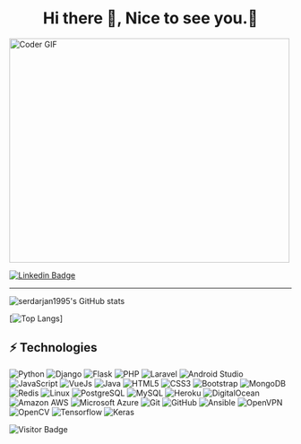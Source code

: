 ### <h1 align="center">Hi there 👋, Nice to see you.🤗</h1>

<img src="https://media.giphy.com/media/SWoSkN6DxTszqIKEqv/giphy.gif" alt="Coder GIF" width="500" height="400">

<!--
**bigalex95/bigalex95** is a ✨ _special_ ✨ repository because its `README.md` (this file) appears on your GitHub profile.

Here are some ideas to get you started:

- 🔭 I’m currently working on ...
- 🌱 I’m currently learning ...
- 👯 I’m looking to collaborate on ...
- 🤔 I’m looking for help with ...
- 💬 Ask me about ...
- 📫 How to reach me: ...
- 😄 Pronouns: ...
- ⚡ Fun fact: ...
-->

[![Linkedin Badge](https://img.shields.io/badge/-Sardor%20Hazratov-blue?style=flat-square&logo=Linkedin&logoColor=white&link=https://www.linkedin.com/in/sardor-hazratov/)](https://www.linkedin.com/in/sardor-hazratov/)

----

![serdarjan1995's GitHub stats](https://github-readme-stats.vercel.app/api?username=bigalex95&show_icons=true&theme=default&include_all_commits=true&count_private=true)

[![Top Langs](https://github-readme-stats.vercel.app/api/top-langs/?username=bigalex95&layout=compact)]

## ⚡ Technologies

![Python](https://img.shields.io/badge/-Python-black?style=flat-square&logo=Python)
![Django](https://img.shields.io/badge/-Django-092E20?style=flat-square&logo=django)
![Flask](https://img.shields.io/badge/-Flask-black?style=flat-square&logo=flask)
![PHP](https://img.shields.io/badge/-PHP-black?style=flat-square&logo=php)
![Laravel](https://img.shields.io/badge/-Laravel-white?style=flat-square&logo=laravel)
![Android Studio](https://img.shields.io/badge/-Android%20Studio-white?style=flat-square&logo=android-studio)
![JavaScript](https://img.shields.io/badge/-JavaScript-black?style=flat-square&logo=javascript)
![VueJs](https://img.shields.io/badge/-Vue.js-black?style=flat-square&logo=vue.js)
![Java](https://img.shields.io/badge/-java-E34A86?style=flat-square&logo=java)
![HTML5](https://img.shields.io/badge/-HTML5-E34F26?style=flat-square&logo=html5&logoColor=white)
![CSS3](https://img.shields.io/badge/-CSS3-1572B6?style=flat-square&logo=css3)
![Bootstrap](https://img.shields.io/badge/-Bootstrap-563D7C?style=flat-square&logo=bootstrap)
![MongoDB](https://img.shields.io/badge/-MongoDB-black?style=flat-square&logo=mongodb)
![Redis](https://img.shields.io/badge/-Redis-black?style=flat-square&logo=Redis)
![Linux](https://img.shields.io/badge/-Linux-white?style=flat-square&logo=linux)
![PostgreSQL](https://img.shields.io/badge/-PostgreSQL-336791?style=flat-square&logo=postgresql)
![MySQL](https://img.shields.io/badge/-MySQL-black?style=flat-square&logo=mysql)
![Heroku](https://img.shields.io/badge/-Heroku-430098?style=flat-square&logo=heroku)
![DigitalOcean](https://img.shields.io/badge/-Digital%20Ocean-darkblue?style=flat-square&logo=digitalocean)
![Amazon AWS](https://img.shields.io/badge/Amazon%20AWS-232F3E?style=flat-square&logo=amazon-aws)
![Microsoft Azure](https://img.shields.io/badge/Microsoft%20Azure-232F7E?style=flat-square&logo=microsoft-azure)
![Git](https://img.shields.io/badge/-Git-black?style=flat-square&logo=git)
![GitHub](https://img.shields.io/badge/-GitHub-181717?style=flat-square&logo=github)
![Ansible](https://img.shields.io/badge/-Ansible-black?style=flat-square&logo=ansible)
![OpenVPN](https://img.shields.io/badge/-OpenVPN-black?style=flat-square&logo=openvpn)
![OpenCV](https://img.shields.io/badge/-OpenCV-5C3EE8?style=flat-square&logo=opencv)
![Tensorflow](https://img.shields.io/badge/-Tensorflow-black?style=flat-square&logo=tensorflow)
![Keras](https://img.shields.io/badge/-Keras-EA7E20?style=flat-square&logo=keras)


![Visitor Badge](https://visitor-badge.laobi.icu/badge?page_id=bigalex95.bigalex95)
